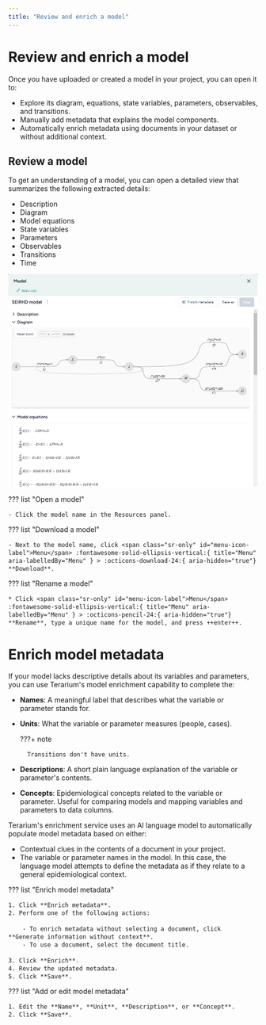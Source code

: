 ```yaml
---
title: "Review and enrich a model"
---
```


# Review and enrich a model

Once you have uploaded or created a model in your project, you can open it to:

- Explore its diagram, equations, state variables, parameters, observables, and transitions.
- Manually add metadata that explains the model components.
- Automatically enrich metadata using documents in your dataset or without additional context.

## Review a model

To get an understanding of a model, you can open a detailed view that summarizes the following extracted details:

- Description
- Diagram
- Model equations
- State variables
- Parameters
- Observables
- Transitions
- Time

![Diagram and model representations of an SEIRHD model](../img/models/description.png)

??? list "Open a model"

    - Click the model name in the Resources panel.

??? list "Download a model"

    - Next to the model name, click <span class="sr-only" id="menu-icon-label">Menu</span> :fontawesome-solid-ellipsis-vertical:{ title="Menu" aria-labelledBy="Menu" } > :octicons-download-24:{ aria-hidden="true"} **Download**.

??? list "Rename a model"

    * Click <span class="sr-only" id="menu-icon-label">Menu</span> :fontawesome-solid-ellipsis-vertical:{ title="Menu" aria-labelledBy="Menu" } > :octicons-pencil-24:{ aria-hidden="true"} **Rename**, type a unique name for the model, and press ++enter++.


# Enrich model metadata

If your model lacks descriptive details about its variables and parameters, you can use Terarium's model enrichment capability to complete the:

- **Names**: A meaningful label that describes what the variable or parameter stands for. 
- **Units**: What the variable or parameter measures (people, cases).
    
    ???+ note

        Transitions don't have units.

- **Descriptions**: A short plain language explanation of the variable or parameter's contents.
- **Concepts**: Epidemiological concepts related to the variable or parameter. Useful for comparing models and mapping variables and parameters to data columns.

Terarium's enrichment service uses an AI language model to automatically populate model metadata based on either:

- Contextual clues in the contents of a document in your project.
- The variable or parameter names in the model. In this case, the language model attempts to define the metadata as if they relate to a general epidemiological context.

??? list "Enrich model metadata"

    1. Click **Enrich metadata**.
    2. Perform one of the following actions:

        - To enrich metadata without selecting a document, click **Generate information without context**.
        - To use a document, select the document title.

    3. Click **Enrich**.
    4. Review the updated metadata.
    5. Click **Save**.

??? list "Add or edit model metadata"

    1. Edit the **Name**, **Unit**, **Description**, or **Concept**.
    2. Click **Save**.